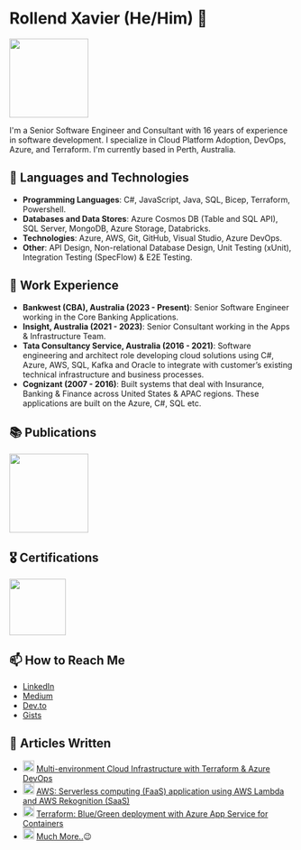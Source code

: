 # Rollend Xavier (He/Him) 👋

[<img src="https://media.licdn.com/dms/image/D5603AQH_Z5zIbp6Ncg/profile-displayphoto-shrink_400_400/0/1696755272017?e=1702512000&v=beta&t=bwHl-FAfnwNlt6CVkXvxW08Du1tUyx0sUgCOPeb7cVU" width="140"/>](https://www.linkedin.com/in/rollendxavier)

I'm a Senior Software Engineer and Consultant with 16 years of experience in software development. I specialize in Cloud Platform Adoption, DevOps, Azure, and Terraform. I'm currently based in Perth, Australia.

## 🚀 Languages and Technologies

- **Programming Languages**: C#, JavaScript, Java, SQL, Bicep, Terraform, Powershell.
- **Databases and Data Stores**: Azure Cosmos DB (Table and SQL API), SQL Server, MongoDB, Azure Storage, Databricks.
- **Technologies**: Azure, AWS, Git, GitHub, Visual Studio, Azure DevOps.
- **Other**: API Design, Non-relational Database Design, Unit Testing (xUnit), Integration Testing (SpecFlow) & E2E Testing.

## 💼 Work Experience

- **Bankwest (CBA), Australia (2023 - Present)**: Senior Software Engineer working in the Core Banking Applications.
- **Insight, Australia (2021 - 2023)**: Senior Consultant working in the Apps & Infrastructure Team.
- **Tata Consultancy Service, Australia (2016 - 2021)**: Software engineering and architect role developing cloud solutions using C#, Azure, AWS, SQL, Kafka and Oracle to integrate with customer’s existing technical infrastructure and business processes.
- **Cognizant (2007 - 2016)**: Built systems that deal with Insurance, Banking & Finance across United States & APAC regions. These applications are built on the Azure, C#, SQL etc.

## 📚 Publications

[<img src="https://m.media-amazon.com/images/I/61fy0oqqOUL._SL1499_.jpg" width="140"/>](https://amzn.to/46fRylg)

## 🎖 Certifications
[<img src="https://images.credly.com/size/340x340/images/987adb7e-49be-4e24-b67e-55986bd3fe66/azure-solutions-architect-expert-600x600.png" width="100"/>](https://www.credly.com/badges/83cdceae-272e-4925-8c65-3991710253e4/public_url)

## 📫 How to Reach Me

- [LinkedIn](https://www.linkedin.com/in/rollendxavier/)
- [Medium](https://rollendxavier.medium.com/)
- [Dev.to](https://dev.to/rollendxavier)
- [Gists](https://gist.github.com/rollendxavier)

## 📝 Articles Written

- <img src="https://insight-services-apac.github.io/assets/images/favicon.ico.png" width="20" height="20"> [Multi-environment Cloud Infrastructure with Terraform & Azure DevOps](https://insight-services-apac.github.io/2022/07/13/terraform-multienvironment.html)<br>
- <img src="https://user-images.githubusercontent.com/36799589/96227773-3acc6080-0fb2-11eb-837f-f5026d472969.jpg" width="20" height="20"> [AWS: Serverless computing (FaaS) application using AWS Lambda and AWS Rekognition (SaaS)](https://medium.com/@rollendxavier/aws-serverless-computing-faas-application-using-aws-lambda-and-aws-rekognition-saas-dbc072cee258)<br>
- <img src="https://user-images.githubusercontent.com/36799589/96227773-3acc6080-0fb2-11eb-837f-f5026d472969.jpg" width="20" height="20"> [Terraform: Blue/Green deployment with Azure App Service for Containers](https://medium.com/devops-dev/terraform-blue-green-deployment-with-azure-app-service-for-containers-978f3cc6479f)<br>
- <img src="https://user-images.githubusercontent.com/36799589/96227773-3acc6080-0fb2-11eb-837f-f5026d472969.jpg" width="20" height="20"> [Much More..](https://rollendxavier.medium.com/):wink:

<!---
rollendxavier/rollendxavier is a ✨ special ✨ repository because its `README.md` (this file) appears on your GitHub profile.
You can click the Preview link to take a look at your changes.
--->

